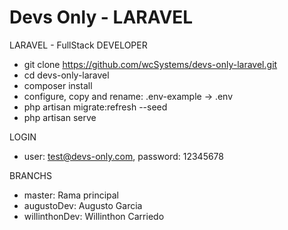 # Devs Only - LARAVEL

LARAVEL - FullStack DEVELOPER
- git clone https://github.com/wcSystems/devs-only-laravel.git
- cd devs-only-laravel
- composer install
- configure, copy and rename: .env-example -> .env
- php artisan migrate:refresh --seed
- php artisan serve

LOGIN
- user: test@devs-only.com, password: 12345678 

BRANCHS
- master: Rama principal 
- augustoDev: Augusto Garcia
- willinthonDev: Willinthon Carriedo 